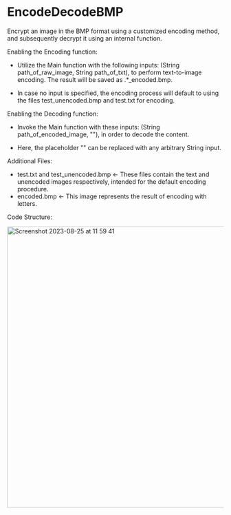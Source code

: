 # EncodeDecodeBMP

Encrypt an image in the BMP format using a customized encoding method, and subsequently decrypt it using an internal function.



Enabling the Encoding function:

- Utilize the Main function with the following inputs: (String path_of_raw_image, String path_of_txt), to perform text-to-image encoding. The result will be saved as .*_encoded.bmp.

- In case no input is specified, the encoding process will default to using the files test_unencoded.bmp and test.txt for encoding.


Enabling the Decoding function:

- Invoke the Main function with these inputs: (String path_of_encoded_image, \""), in order to decode the content.

- Here, the placeholder \"" can be replaced with any arbitrary String input.


Additional Files:

- test.txt and test_unencoded.bmp <- These files contain the text and unencoded images respectively, intended for the default encoding procedure.
- encoded.bmp <- This image represents the result of encoding with letters.


Code Structure:
   
<img width="653" alt="Screenshot 2023-08-25 at 11 59 41" src="https://github.com/Ji2018/EncodeDecodeBMP/assets/40760742/476094ce-0dc7-4a83-ae8b-774d4fe24d96">

